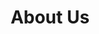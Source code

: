 ---
title: "About Us"
page_header_bg: "images/bg/section-bg5.jpg"
description: "This is meta description"
layout: "about"
draft: false

######################### Counter ####################
counter:
  enable: true
  title : "We build tools for the Cosmos Ecosystem."
  counter_item:
  # counter item loop
  - icon : "ti-thumb-up" # here we use themify icon pack : https://themify.me/themify-icons
    title : "Current Projects"
    count : "2"
    unit : "+"
    
  # counter item loop
  - icon : "ti-world" # here we use themify icon pack : https://themify.me/themify-icons
    title : "Our Contirbutions"
    count : "2"
    unit : ""
    
  # counter item loop
  - icon : "ti-cloud" # here we use themify icon pack : https://themify.me/themify-icons
    title : "Platforms"
    count : "3"
    unit : ""

####################### Promo video ######################
video:
  enable: false
  title : "Growing Software Company Since 2008"
  video_thumb: "images/about/img-34.png"
  video_embed_link : "https://www.youtube.com/embed/dyZcRRWiuuw"
  content : "
  Lorem ipsum dolor sit amet, consectetur adipisicing elit. Sint earum, eos esse non error facilis ad, maiores eum quae vero libero voluptas! Reprehenderit sunt similique, quae quidem voluptatem odit natus.


  * Create and manage any process for your business needs.

  * Create and manage any process for your business needs.

  * Create and manage any process for your business needs.
  "
  button:
    enable : true
    label : "All Services"
    link : "service"

################################## Team ########################
team:
  enable : true
  title : "Our Team"
  content : "Defiant Labs is a growing company made up of talented individuals with different backgrounds."

  team_member:
  # team member loop
  - name : "Dan Bryan"
    image : "images/team/dan.png"
    designation : "Founder"
    

################################ Clients ######################
clients:
  enable : true
  title : "Our Contributions"
  content : ""
  logos:
  - "images/clients/cosmos.png"


################################ Platforms ######################
platforms:
  enable : true
  title : "Supported platforms"
  content : ""
  logos:
  - "images/platforms/aws.png"
  - "images/platforms/google-cloud.png"


########################## Testimonial ########################
testimonial:
  enable: true
  # testimonial content comes from "data/homepage.yml" file.
---